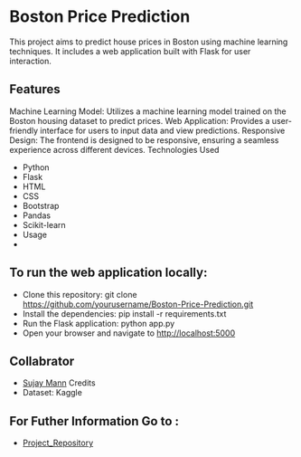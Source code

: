 # Boston Price Prediction #
This project aims to predict house prices in Boston using machine learning techniques. It includes a web application built with Flask for user interaction.

## Features
Machine Learning Model: Utilizes a machine learning model trained on the Boston housing dataset to predict prices.
Web Application: Provides a user-friendly interface for users to input data and view predictions.
Responsive Design: The frontend is designed to be responsive, ensuring a seamless experience across different devices.
Technologies Used
- Python
- Flask
- HTML
- CSS
- Bootstrap
- Pandas
- Scikit-learn
- Usage
- 
## To run the web application locally:

- Clone this repository: git clone https://github.com/yourusername/Boston-Price-Prediction.git
- Install the dependencies: pip install -r requirements.txt
- Run the Flask application: python app.py
- Open your browser and navigate to [http://localhost:5000](https://boston-house-price-prediction-o9rz.onrender.com/)

## Collabrator
- [Sujay Mann](https://github.com/SujayMann)
Credits
- Dataset: Kaggle

## For Futher Information Go to : 
- [Project_Repository](https://github.com/SujayMann/Boston_House_Pricing)
